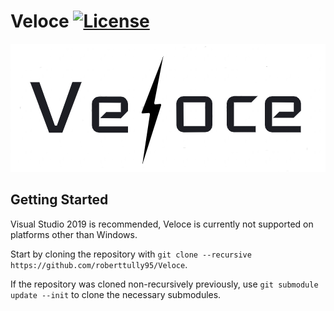 # Veloce [![License](https://img.shields.io/badge/License-Apache%202.0-blue.svg)](https://opensource.org/licenses/Apache-2.0)

<p align="center">
  <img src="/Resources/logos/logo.PNG" />
</p>


## Getting Started
Visual Studio 2019 is recommended, Veloce is currently not supported on platforms other than Windows.

Start by cloning the repository with `git clone --recursive https://github.com/roberttully95/Veloce`.

If the repository was cloned non-recursively previously, use `git submodule update --init` to clone the necessary submodules.
